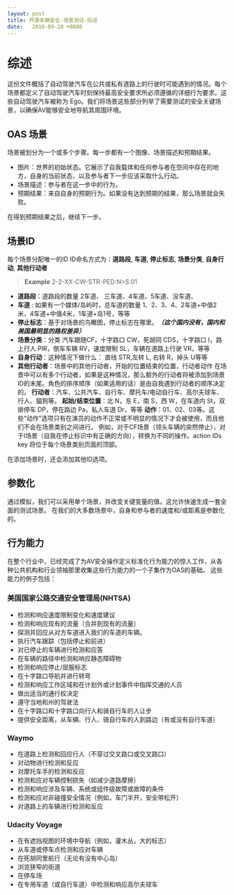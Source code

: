 ```yaml
---
layout: post
title: 开源车辆安全-场景测试-综述
date:   2016-09-20 +0800
---
```

# 综述

这份文件概括了自动驾驶汽车在公共或私有道路上的行驶时可能遇到的情况。每个场景都定义了自动驾驶汽车时刻保持最高安全要求所必须遵循的详细行为要求。这些自动驾驶汽车被称为 Ego。我们将场景这些部分列举了需要测试的安全关键场景，以确保AV能够安全地导航其周围环境。

## OAS 场景
场景被划分为一个或多个步骤。每一步都有一个图像、场景描述和预期结果。
- 图片：世界的初始状态。它展示了自我载体和任何参与者在空间中存在的地方，自身的当前状态，以及参与者下一步应该采取什么行动。
- 场景描述：参与者在这一步中的行为。
- 预期结果：来自自身的预期行为。如果没有达到预期的结果，那么场景就会失败。

在得到预期结果之后，继续下一步。

## 场景ID
每个场景分配唯一的ID
ID命名方式为：__道路段__, __车道__, __停止标志__, __场景分类__, __自身行动__, __其他行动者__
>   __Example__
> 2-2-XX-CW-STR-PED:N>S:01

- **道路段**：道路段的数量
2车道、 三车道、4车道、5车道、没车道、
- **车道** : 如果有一个媒体/岛屿时，总车道的数量
1、2、3、4、2车道+中值2米，4车道+中值4米，1车道+岛1号，等等
- **停止标志**：基于对场景的鸟瞰图，停止标志在哪里。***（这个国内没有，国内和美国最明显的路权差异）***
- __场景分类__：分类
汽车跟随CF，十字路口 CW，死胡同 CDS，十字路口 I，路上行人 PIR，倒车车辆 RV，速度限制 SL，车辆在道路上行驶 VR，等等
- **自身行动**：这种情况下做什么：
直线 STR,左转 L, 右转 R，掉头 U等等
- __其他行动者__：场景中的其他行动者，开始的位置结束的位置，行动者动作
在场景中可以有多个行动者，如果是这种情况，那么额外的行动者将被添加到场景ID的末尾。角色的排序顺序（如果适用的话）是由自我遇到行动者的顺序决定的。
**行动者**：汽车、公共汽车、自行车、摩托车/电动自行车、高尔夫球车、行人、猫狗等。
**起始/结束位置**：北 N，东 E，南 S，西 W，在车道内 St，双排停车 DP，停在路边 Pa，私人车道 Dr，等等
**动作**：01、02、03等。这些“动作”选项只有在演员的动作不正常或不明显的情况下才会被使用，而且他们不会在场景类别之间进行。
例如，对于CF场景（领头车辆的突然停止），对于I场景（自我在停止标识中有正确的方向），转换为不同的操作。action IDs key 将位于每个场景类别页面的顶部。

在添加场景时，还会添加其他ID选项。

## 参数化
通过模拟，我们可以采用单个场景，并改变关键变量的值。这允许快速生成一套全面的测试场景。
在我们的大多数场景中，自身和参与者的速度和/或距离是参数化的。

## 行为能力
在整个行业中，已经完成了为AV安全操作定义标准化行为能力的惊人工作，从各种公共机构和行业领袖那里收集这些行为能力的一个子集作为OAS的基础。
这些能力的例子包括：

### 美国国家公路交通安全管理局(NHTSA)
- 检测和响应速度限制变化和速度建议
- 检测和响应现有的流量（合并到现有的流量）
- 探测并回应从对方车道进入我们的车道的车辆。
- 执行汽车跟踪（包括停止和前进）
- 对已停止的车辆进行检测和应答
- 在车辆的路径中检测和响应静态障碍物
- 检测和响应停止/屈服标志
- 在十字路口导航并进行转弯
- 检测和响应工作区域和在计划外或计划事件中指挥交通的人员
- 做出适当的通行权决定
- 遵守当地和州的驾驶法
- 在十字路口和十字路口向行人和骑自行车的人让步
- 提供安全距离，从车辆、行人、骑自行车的人到路边（有或没有自行车道）

### Waymo
- 在道路上检测和回应行人（不穿过交叉路口或交叉路口）
- 对动物进行检测和反应
- 对摩托车手的检测和反应
- 检测和应对车辆控制损失（如减少道路摩擦）
- 检测和响应涉及车辆、系统或组件级故障或故障的条件
- 检测和应对非碰撞安全情况（例如，车门半开，安全带松开）
- 对道路上的车辆进行检测和反应

### Udacity Voyage
- 在有遮挡视图的环境中导航（例如，灌木丛，大的标志）
- 从车道或停车点检测和应对车辆
- 在死胡同里航行（无论有没有中心岛）
- 浏览狭窄的街道
- 在停车场
- 在专用车道（或自行车道）中检测和响应高尔夫球车